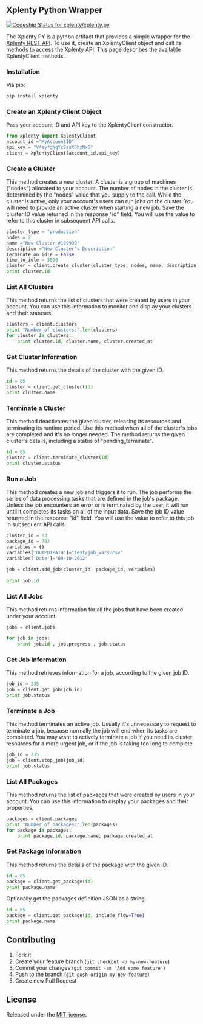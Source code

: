 ## Xplenty Python Wrapper

[ ![Codeship Status for xplenty/xplenty.py](https://codeship.com/projects/0e6524f0-8528-0133-0e8b-123c7a12e678/status?branch=master)](https://codeship.com/projects/122186)

The Xplenty PY is a python artifact that provides a simple wrapper for the [Xplenty REST API](https://github.com/xplenty/xplenty-api-doc). To use it, create an XplentyClient object and call its methods to access the Xplenty API. This page describes the available XplentyClient methods.

### Installation

Via pip:
```bash
pip install xplenty
```

### Create an Xplenty Client Object
Pass your account ID and API key to the XplentyClient constructor.
```python
from xplenty import XplentyClient
account_id ="MyAccountID"
api_key = "V4eyfgNqYcSasXGhzNxS"
client = XplentyClient(account_id,api_key)
```
### Create a Cluster

This method creates a new cluster. A cluster is a group of machines ("nodes") allocated to your account. The number of nodes in the cluster is determined by the "nodes" value that you supply to the call. While the cluster is active, only your account's users can run jobs on the cluster. 
You will need to provide an active cluster when starting a new job. Save the cluster ID value returned in the response "id" field. You will use the value to refer to this cluster in subsequent API calls.
```python
cluster_type = "production"
nodes = 2
name ="New Cluster #199999"
description ="New Cluster's Description"
terminate_on_idle = False
time_to_idle = 3600
cluster = client.create_cluster(cluster_type, nodes, name, description, terminate_on_idle, time_to_idle)
print cluster.id
```
### List All Clusters

This method returns the list of clusters that were created by users in your account.
You can use this information to monitor and display your clusters and their statuses.
```python
clusters = client.clusters
print "Number of clusters:",len(clusters)
for cluster in clusters:
    print cluster.id, cluster.name, cluster.created_at
```
### Get Cluster Information

This method returns the details of the cluster with the given ID.
```python
id = 85
cluster = client.get_cluster(id)
print cluster.name
```
### Terminate a Cluster

This method deactivates the given cluster, releasing its resources and terminating its runtime period. Use this method when all of the cluster's jobs are completed and it's no longer needed. The method returns the given cluster's details, including a status of "pending_terminate".
```python
id = 85
cluster = client.terminate_cluster(id)
print cluster.status
```
### Run a Job

This method creates a new job and triggers it to run. The job performs the series of data processing tasks that are defined in the job's package. Unless the job encounters an error or is terminated by the user, it will run until it completes its tasks on all of the input data. Save the job ID value returned in the response "id" field. You will use the value to refer to this job in subsequent API calls.
```python
cluster_id = 83
package_id = 782
variables = {}
variables['OUTPUTPATH']="test/job_vars.csv"
variables['Date']="09-10-2012"
    
job = client.add_job(cluster_id, package_id, variables)
    
print job.id 
```
### List All Jobs

This method returns information for all the jobs that have been created under your account.
```python
jobs = client.jobs

for job in jobs:
    print job.id , job.progress , job.status
```
### Get Job Information

This method retrieves information for a job, according to the given job ID.
```python
job_id = 235
job = client.get_job(job_id)
print job.status
```
### Terminate a Job

This method terminates an active job. Usually it's unnecessary to request to terminate a job, because normally the job will end when its tasks are completed. You may want to actively terminate a job if you need its cluster resources for a more urgent job, or if the job is taking too long to complete.
```python
job_id = 235
job = client.stop_job(job_id)
print job.status
```

### List All Packages

This method returns the list of packages that were created by users in your account.
You can use this information to display your packages and their properties.
```python
packages = client.packages
print "Number of packages:",len(packages)
for package in packages:
    print package.id, package.name, package.created_at
```
### Get Package Information

This method returns the details of the package with the given ID.
```python
id = 85
package = client.get_package(id)
print package.name
```

Optionally get the packages definition JSON as a string.
```python
id = 85
package = client.get_package(id, include_flow=True)
print package.name
```

## Contributing

1. Fork it
2. Create your feature branch (`git checkout -b my-new-feature`)
3. Commit your changes (`git commit -am 'Add some feature'`)
4. Push to the branch (`git push origin my-new-feature`)
5. Create new Pull Request

## License
Released under the [MIT license](http://www.opensource.org/licenses/mit-license.php).
